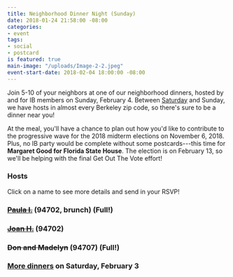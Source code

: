 ```yaml
---
title: Neighborhood Dinner Night (Sunday)
date: 2018-01-24 21:58:00 -08:00
categories:
- event
tags:
- social
- postcard
is featured: true
main-image: "/uploads/Image-2-2.jpeg"
event-start-date: 2018-02-04 18:00:00 -08:00
---
```


Join 5-10 of your neighbors at one of our neighborhood dinners, hosted by and for IB members on Sunday, February 4. Between [Saturday](https://www.indivisibleberkeley.org/event/neighborhood-dinners-2018-02-03) and Sunday, we have hosts in almost every Berkeley zip code, so there's sure to be a dinner near you!

At the meal, you'll have a chance to plan out how you'd like to contribute to the progressive wave for the 2018 midterm elections on November 6, 2018. Plus, no IB party would be complete without some postcards---this time for **Margaret Good for Florida State House**. The election is on February 13, so we'll be helping with the final Get Out The Vote effort!

### Hosts
Click on a name to see more details and send in your RSVP!

### [~~Paula I.~~](https://docs.google.com/forms/d/e/1FAIpQLSeBLzqKNdUHF6yVR546TePnE51IDGJhJ0ZyuoGgvjFd7KD-gQ/viewform) (94702, brunch) (Full!)

### [~~Joan H.~~](https://docs.google.com/forms/d/e/1FAIpQLScdITuF9lth6QoaWvoo6caR6SfVhK_CmNxM5GGo0ikyLZMK4Q/viewform) (94702)

### ~~Don and Madelyn~~ (94707) (Full!)

### [More dinners](https://www.indivisibleberkeley.org/event/neighborhood-dinners-2018-02-03) on Saturday, February 3